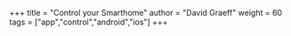 +++
title = "Control your Smarthome"
author = "David Graeff"
weight = 60
tags = ["app","control","android","ios"]
+++